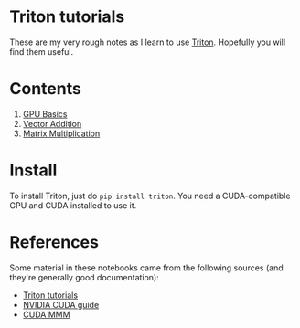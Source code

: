 # Triton tutorials

These are my very rough notes as I learn to use [Triton](https://www.github.com/openai/triton). Hopefully you will find them useful.

# Contents

1. [GPU Basics](01_gpu_basics.ipynb)
2. [Vector Addition](02_vector_addition.ipynb)
3. [Matrix Multiplication](03_small_matrix_multiplication.ipynb)

# Install

To install Triton, just do `pip install triton`.  You need a CUDA-compatible GPU and CUDA installed to use it.

# References

Some material in these notebooks came from the following sources (and they're generally good documentation):

- [Triton tutorials](https://triton-lang.org/main/index.html)
- [NVIDIA CUDA guide](https://docs.nvidia.com/cuda/cuda-c-programming-guide/index.html)
- [CUDA MMM](https://siboehm.com/articles/22/CUDA-MMM)



